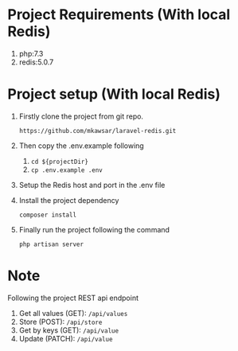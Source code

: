 # Project Requirements (With local Redis)

1. php:7.3
2. redis:5.0.7

# Project setup (With local Redis)

1. Firstly clone the project from git repo.
    
    `https://github.com/mkawsar/laravel-redis.git`

2. Then copy the .env.example following
    1. `cd ${projectDir}`
    2. `cp .env.example .env`
3. Setup the Redis host and port in the .env file
4. Install the project dependency
    
    `composer install`
5. Finally run the project following the command

    `php artisan server`
    
# Note

Following the project REST api endpoint
1. Get all values (GET): `/api/values`
2. Store (POST): `/api/store`
3. Get by keys (GET): `/api/value`
4. Update (PATCH): `/api/value`
